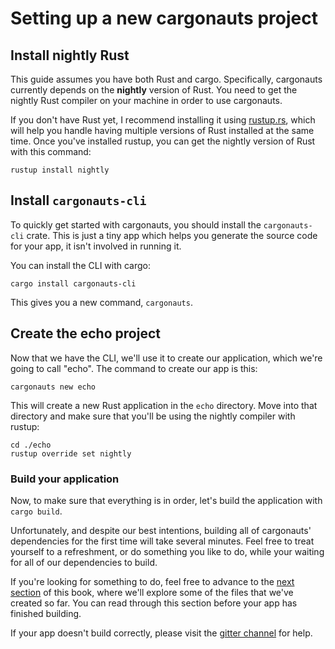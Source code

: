 # Setting up a new cargonauts project

## Install nightly Rust

This guide assumes you have both Rust and cargo. Specifically, cargonauts
currently depends on the **nightly** version of Rust. You need to get the
nightly Rust compiler on your machine in order to use cargonauts.

If you don't have Rust yet, I recommend installing it using
[rustup.rs](https://rustup.rs/), which will help you handle having multiple
versions of Rust installed at the same time. Once you've installed rustup,
you can get the nightly version of Rust with this command:

```
rustup install nightly
```

## Install `cargonauts-cli`

To quickly get started with cargonauts, you should install the `cargonauts-cli`
crate. This is just a tiny app which helps you generate the source code for
your app, it isn't involved in running it.


You can install the CLI with cargo:

```
cargo install cargonauts-cli
```

This gives you a new command, `cargonauts`.

## Create the echo project

Now that we have the CLI, we'll use it to create our application, which we're
going to call "echo". The command to create our app is this:

```
cargonauts new echo
```

This will create a new Rust application in the `echo` directory. Move into that
directory and make sure that you'll be using the nightly compiler with rustup:

```
cd ./echo
rustup override set nightly
```

### Build your application

Now, to make sure that everything is in order, let's build the application with
`cargo build`.

Unfortunately, and despite our best intentions, building all of cargonauts'
dependencies for the first time will take several minutes. Feel free to treat
yourself to a refreshment, or do something you like to do, while your waiting
for all of our dependencies to build.

If you're looking for something to do, feel free to advance to the
[next section](./structure.md) of this book, where we'll explore some of the
files that we've created so far. You can read through this section before your
app has finished building.

If your app doesn't build correctly, please visit the
[gitter channel](https://gitter.im/cargonauts-rs/cargonauts) for help.
